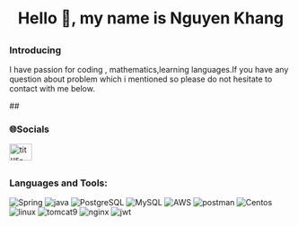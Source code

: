   <h1 align="center">Hello 👋, my name is Nguyen Khang </h1>
  
 ## <h3 align="left">Introducing </h3>
 <p>
  I have passion for coding , mathematics,learning languages.If you have any question about problem which i mentioned so please do not hesitate to contact with me below.
 </p>

##<h3 align="left">🌐Socials</h3> 
   <p align="left">
<a href="[https://linkedin.com/in/titus-nguyen](https://www.linkedin.com/in/khang-l%C3%AA-30500a1b8/)" target="blank"><img align="center" src="https://raw.githubusercontent.com/rahuldkjain/github-profile-readme-generator/master/src/images/icons/Social/linked-in-alt.svg" alt="titus-nguyen" height="30" width="40" /></a>
</p>
    
## <h3 align="left">Languages and Tools:</h3>


![Spring](https://www.vectorlogo.zone/logos/springio/springio-ar21.svg)
![java](https://www.vectorlogo.zone/logos/java/java-vertical.svg)
![PostgreSQL](https://www.vectorlogo.zone/logos/postgresql/postgresql-icon.svg)
![MySQL](https://www.vectorlogo.zone/logos/mysql/mysql-icon.svg)
![AWS](https://www.vectorlogo.zone/logos/amazon_aws/amazon_aws-icon.svg)
![postman](https://www.vectorlogo.zone/logos/getpostman/getpostman-icon.svg)
![Centos](https://www.vectorlogo.zone/logos/centos/centos-icon.svg)
![linux](https://www.vectorlogo.zone/logos/linux/linux-icon.svg) 
![tomcat9](https://www.vectorlogo.zone/logos/apache_tomcat/apache_tomcat-icon.svg)
![nginx](https://www.vectorlogo.zone/logos/nginx/nginx-icon.svg)
![jwt](http://jwt.io/img/badge.svg)


